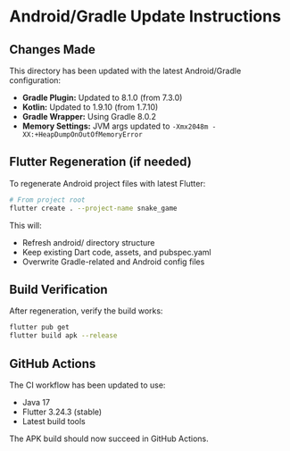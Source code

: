 # Android/Gradle Update Instructions

## Changes Made

This directory has been updated with the latest Android/Gradle configuration:

- **Gradle Plugin:** Updated to 8.1.0 (from 7.3.0)
- **Kotlin:** Updated to 1.9.10 (from 1.7.10)  
- **Gradle Wrapper:** Using Gradle 8.0.2
- **Memory Settings:** JVM args updated to `-Xmx2048m -XX:+HeapDumpOnOutOfMemoryError`

## Flutter Regeneration (if needed)

To regenerate Android project files with latest Flutter:

```bash
# From project root
flutter create . --project-name snake_game
```

This will:
- Refresh android/ directory structure
- Keep existing Dart code, assets, and pubspec.yaml
- Overwrite Gradle-related and Android config files

## Build Verification

After regeneration, verify the build works:

```bash
flutter pub get
flutter build apk --release
```

## GitHub Actions

The CI workflow has been updated to use:
- Java 17
- Flutter 3.24.3 (stable)
- Latest build tools

The APK build should now succeed in GitHub Actions.